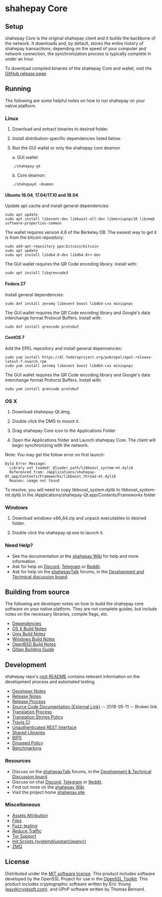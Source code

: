 shahepay Core
==============

Setup
---------------------
shahepay Core is the original shahepay client and it builds the backbone of the network. It downloads and, by default, stores the entire history of shahepay transactions; depending on the speed of your computer and network connection, the synchronization process is typically complete in under an hour.

To download compiled binaries of the shahepay Core and wallet, visit the [GitHub release page](https://github.com/shahepay/shahepay/releases).

Running
---------------------
The following are some helpful notes on how to run shahepay on your native platform.

### Linux

1) Download and extract binaries to desired folder.

2) Install distribution-specific dependencies listed below.

3) Run the GUI wallet or only the shahepay core deamon

   a. GUI wallet:
   
   `./shahepay-qt`

   b. Core deamon:
   
   `./shahepayd -deamon`

#### Ubuntu 16.04, 17.04/17.10 and 18.04

Update apt cache and install general dependencies:

```
sudo apt update
sudo apt install libevent-dev libboost-all-dev libminiupnpc10 libzmq5 software-properties-common
```

The wallet requires version 4.8 of the Berkeley DB. The easiest way to get it is from the bitcoin repository: 

```
sudo add-apt-repository ppa:bitcoin/bitcoin
sudo apt update
sudo apt install libdb4.8-dev libdb4.8++-dev
```

The GUI wallet requires the QR Code encoding library. Install with:

`sudo apt install libqrencode3`

#### Fedora 27

Install general dependencies:

`sudo dnf install zeromq libevent boost libdb4-cxx miniupnpc`

The GUI wallet requires the QR Code encoding library and Google's data interchange format Protocol Buffers. Install with:

`sudo dnf install qrencode protobuf`

#### CentOS 7

Add the EPEL repository and install general depencencies:

```
sudo yum install https://dl.fedoraproject.org/pub/epel/epel-release-latest-7.noarch.rpm
sudo yum install zeromq libevent boost libdb4-cxx miniupnpc
```

The GUI wallet requires the QR Code encoding library and Google's data interchange format Protocol Buffers. Install with:

`sudo yum install qrencode protobuf`

### OS X

1) Download shahepay-Qt.dmg.

2) Double click the DMG to mount it. 

3) Drag shahepay Core icon to the Applications Folder

4) Open the Applications folder and Launch shahepay Core. The client will begin synchronizing with the network.

Note: You may get the follow error on first launch:
```
Dyld Error Message:
  Library not loaded: @loader_path/libboost_system-mt.dylib
  Referenced from: /Applications/shahepay-Qt.app/Contents/Frameworks/libboost_thread-mt.dylib
  Reason: image not found
```
To resolve, you will need to copy libboost_system.dylib to libboost_system-mt.dylib in the /Applications/shahepay-Qt.app/Contents/Frameworks folder

### Windows

1) Download windows-x86_64.zip and unpack executables to desired folder.

2) Double click the shahepay-qt.exe to launch it.

### Need Help?

- See the documentation at the [shahepay Wiki](https://shahepay.wiki/wiki/shahepay_Wiki)
for help and more information.
- Ask for help on [Discord](https://discord.gg/DUkcBst), [Telegram](https://t.me/shahepayDev) or [Reddit](https://www.reddit.com/r/shahepay/).
- Ask for help on the [shahepayTalk](https://www.shahepaytalk.org/) forums, in the [Development and Technical discussion board](https://www.shahepaytalk.org/?forum=661517).

Building from source
---------------------
The following are developer notes on how to build the shahepay core software on your native platform. They are not complete guides, but include notes on the necessary libraries, compile flags, etc.

- [Dependencies](https://github.com/shahepay/shahepay/tree/master/doc/dependencies.md)
- [OS X Build Notes](https://github.com/shahepay/shahepay/tree/master/doc/build-osx.md)
- [Unix Build Notes](https://github.com/shahepay/shahepay/tree/master/doc/build-unix.md)
- [Windows Build Notes](https://github.com/shahepay/shahepay/tree/master/doc/build-windows.md)
- [OpenBSD Build Notes](https://github.com/shahepay/shahepay/tree/master/doc/build-openbsd.md)
- [Gitian Building Guide](https://github.com/shahepay/shahepay/tree/master/doc/gitian-building.md)

Development
---------------------
shahepay repo's [root README](https://github.com/shahepay/shahepay/blob/master/README.md) contains relevant information on the development process and automated testing.

- [Developer Notes](https://github.com/shahepay/shahepay/blob/master/doc/developer-notes.md)
- [Release Notes](https://github.com/shahepay/shahepay/blob/master/doc/release-notes.md)
- [Release Process](https://github.com/shahepay/shahepay/blob/master/doc/release-process.md)
- [Source Code Documentation (External Link)](https://dev.visucore.com/shahepay/doxygen/) -- 2018-05-11 -- Broken link
- [Translation Process](https://github.com/shahepay/shahepay/blob/master/doc/translation_process.md)
- [Translation Strings Policy](https://github.com/shahepay/shahepay/blob/master/doc/translation_strings_policy.md)
- [Travis CI](https://github.com/shahepay/shahepay/blob/master/doc/travis-ci.md)
- [Unauthenticated REST Interface](https://github.com/shahepay/shahepay/blob/master/doc/REST-interface.md)
- [Shared Libraries](https://github.com/shahepay/shahepay/blob/master/doc/shared-libraries.md)
- [BIPS](https://github.com/shahepay/shahepay/blob/master/doc/bips.md)
- [Dnsseed Policy](https://github.com/shahepay/shahepay/blob/master/doc/dnsseed-policy.md)
- [Benchmarking](https://github.com/shahepay/shahepay/blob/master/doc/benchmarking.md)

### Resources
- Discuss on the [shahepayTalk](https://www.shahepaytalk.org/) forums, in the [Development & Technical Discussion board](https://www.shahepaytalk.org/?forum=661517).
- Discuss on chat [Discord](https://discord.gg/DUkcBst), [Telegram](https://t.me/shahepayDev) or [Reddit](https://www.reddit.com/r/shahepay/).
- Find out more on the [shahepay Wiki](https://shahepay.wiki/wiki/shahepay_Wiki)
- Visit the project home [shahepay.site](https://shahepay.site)

### Miscellaneous
- [Assets Attribution](https://github.com/shahepay/shahepay/blob/master/doc/assets-attribution.md)
- [Files](https://github.com/shahepay/shahepay/blob/master/doc/files.md)
- [Fuzz-testing](https://github.com/shahepay/shahepay/blob/master/doc/fuzzing.md)
- [Reduce Traffic](https://github.com/shahepay/shahepay/blob/master/doc/reduce-traffic.md)
- [Tor Support](https://github.com/shahepay/shahepay/blob/master/doc/tor.md)
- [Init Scripts (systemd/upstart/openrc)](https://github.com/shahepay/shahepay/blob/master/doc/init.md)
- [ZMQ](https://github.com/shahepay/shahepay/blob/master/doc/zmq.md)

License
---------------------
Distributed under the [MIT software license](https://github.com/shahepay/shahepay/blob/master/COPYING).
This product includes software developed by the OpenSSL Project for use in the [OpenSSL Toolkit](https://www.openssl.org/). This product includes
cryptographic software written by Eric Young ([eay@cryptsoft.com](mailto:eay@cryptsoft.com)), and UPnP software written by Thomas Bernard.
